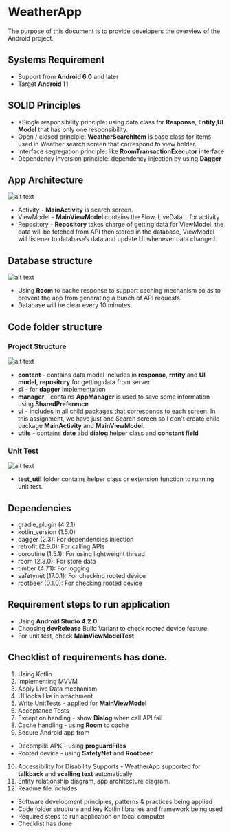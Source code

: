 
# WeatherApp

The purpose of this document is to provide developers the overview of the Android project.


## Systems Requirement

- Support from **Android 6.0** and later 
- Target **Android 11**


## SOLID Principles
- *Single responsibility principle: using data class for **Response**, **Entity**,**UI Model** that has only one responsibility.
- Open / closed principle: **WeatherSearchItem** is base class for items used in Weather search screen that correspond to view holder.
- Interface segregation principle: like **RoomTransactionExecutor** interface 
- Dependency inversion principle: dependency injection by using **Dagger**
 
## App Architecture

![alt text](https://i.ibb.co/qrckp2N/Screenshot-2021-07-17-at-8-00-24-PM.png)

- Activity - **MainActivity** is search screen. 
- ViewModel - **MainViewModel** contains the Flow, LiveData… for activity
- Repository - **Repository** takes charge of getting data for ViewModel, the data will be fetched from API then stored in the database, ViewModel will listener to database’s data and update UI whenever data changed.

## Database structure

![alt text](https://i.ibb.co/vsMN7Lg/214885265-973504260052686-1488961715269742052-n.png)

- Using **Room** to cache response to support caching mechanism so as to prevent the app from generating a bunch of API requests.
- Database will be clear every 10 minutes.

## Code folder structure 
### Project Structure
![alt text](https://i.ibb.co/wyfSstr/Screenshot-2021-07-18-at-2-11-02-AM.png)
- **content** - contains data model includes in **response**, **rntity** and **UI model**, **repository** for getting data from server
- **di** - for **dagger** implementation
- **manager** - contains **AppManager** is used to save some information using **SharedPreference** 
- **ui** - includes in all child packages that corresponds to each screen. In this assignment, we have just one Search screen so I don't create child package **MainActivity** and **MainViewModel**.
- **utils** - contains **date** abd **dialog** helper class and **constant field**

### Unit Test
![alt text](https://i.ibb.co/M7vfR9s/Screenshot-2021-07-18-at-1-55-37-AM.png)
- **test_util** folder contains helper class or extension function to running unit test.

## Dependencies 
- gradle_plugin (4.2.1)
- kotlin_version (1.5.0)
- dagger (2.3): For dependencies injection
- retrofit (2.9.0): For calling APIs
- coroutine (1.5.1): For using lightweight thread
- room (2.3.0): For store data
- timber (4.7.1): For logging 
- safetynet (17.0.1): For checking rooted device
- rootbeer (0.1.0): For checking rooted device

## Requirement steps to run application 
- Using **Android Studio 4.2.0**
- Choosing **devRelease** Build Variant to check rooted device feature
- For unit test, check **MainViewModelTest** 

## Checklist of requirements has done. 
1. Using Kotlin 
2. Implementing MVVM 
3. Apply Live Data mechanism
4. UI looks like in attachment
5. Write UnitTests - applied for **MainViewModel**
6. Acceptance Tests
7. Exception handing - show **Dialog** when call API fail
8. Cache handling - using **Room** to cache
9. Secure Android app from 
* Decompile APK - using **proguardFiles** 
* Rooted device - using **SafetyNet** and **Rootbeer**
10. Accessibility for Disability Supports - WeatherApp supported for **talkback** and **scalling text** automatically
11. Entity relationship diagram, app architecture diagram. 
12. Readme file includes
* Software development principles, patterns & practices being
applied
* Code folder structure and key Kotlin libraries and framework being used
* Required steps to run application on local computer
* Checklist has done 


